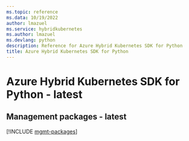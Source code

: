 ```yaml
---
ms.topic: reference
ms.data: 10/19/2022
author: lmazuel
ms.service: hybridkubernetes
ms.author: lmazuel
ms.devlang: python
description: Reference for Azure Hybrid Kubernetes SDK for Python
title: Azure Hybrid Kubernetes SDK for Python
---
```

# Azure Hybrid Kubernetes SDK for Python - latest

## Management packages - latest
[!INCLUDE [mgmt-packages](hybrid-kubernetes-mgmt-index.md)]